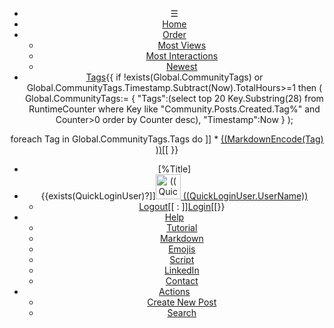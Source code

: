 ﻿<header id="header">
<nav>

* &#9776;
* [Home](/Community/Index.md)
* [Order](#)
	* [Most Views](#)
	* [Most Interactions](#)
	* [Newest](#)
* [Tags](/Community/Tags.md){{
if !exists(Global.CommunityTags) or Global.CommunityTags.Timestamp.Subtract(Now).TotalHours>=1 then
(
	Global.CommunityTags:=
	{
		"Tags":(select top 20 Key.Substring(28) from RuntimeCounter where Key like "Community.Posts.Created.Tag%" and Counter>0 order by Counter desc),
		"Timestamp":Now
	}
);

foreach Tag in Global.CommunityTags.Tags do ]]
	* [((MarkdownEncode(Tag) ))](/Community/Tag/((Tag)))[[
}}
* [%Title]
* {{exists(QuickLoginUser)?]][<img alt="((QuickLoginUser.UserName))" with="40" height="40" src="((QuickLoginUser.AvatarUrl))?Width=40&Height=40"/> ((QuickLoginUser.UserName))](#)
	* [Logout](/Community/LogOut.md)[[ : ]][Login](/Community/Login.md)[[}}
* [Help](#)
	* [Tutorial](#)
	* [Markdown](/Markdown.md)
	* [Emojis](/Emojis.md)
	* [Script](/Script.md)
	* [LinkedIn](https://www.linkedin.com/in/peterwaher/)
	* [Contact](https://waher.se/Feedback.md)
* [Actions](#)
	* [Create New Post](/Community/CreatePost.md)
	* [Search](#)

</nav>
</header>